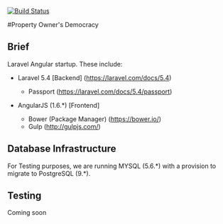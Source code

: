 [![Build Status](https://travis-ci.org/RufusMbugua/pod.svg?branch=master)](https://travis-ci.org/RufusMbugua/pod)

#Property Owner's Democracy

## Brief
Laravel Angular startup. These include:
  + Laravel 5.4 [Backend] (https://laravel.com/docs/5.4)
    + Passport (https://laravel.com/docs/5.4/passport)

  + AngularJS (1.6.\*) [Frontend]
    + Bower (Package Manager) (https://bower.io/)
    + Gulp (http://gulpjs.com/)

## Database Infrastructure
For Testing purposes, we are running MYSQL (5.6.\*) with a provision to migrate to PostgreSQL (9.\*).

## Testing
Coming soon
